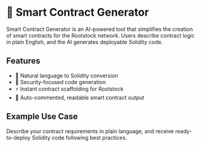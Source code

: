 
# 🚀 Smart Contract Generator

Smart Contract Generator is an AI-powered tool that simplifies the creation of smart contracts for the Rootstock network. 
Users describe contract logic in plain English, and the AI generates deployable Solidity code.

## Features
- 🧠 Natural language to Solidity conversion
- 🔐 Security-focused code generation
- ⚡ Instant contract scaffolding for Rootstock
- 📄 Auto-commented, readable smart contract output

## Example Use Case
Describe your contract requirements in plain language, and receive ready-to-deploy Solidity code following best practices.

